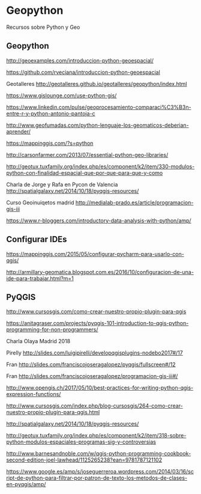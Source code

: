 # Geopython
Recursos sobre Python y Geo

## Geopython

http://geoexamples.com/introduccion-python-geoespacial/

https://github.com/rveciana/introduccion-python-geoespacial

Geotalleres http://geotalleres.github.io/geotalleres/geopython/index.html

https://www.gislounge.com/use-python-gis/

https://www.linkedin.com/pulse/geoprocesamiento-comparaci%C3%B3n-entre-r-y-python-antonio-pantoja-c 

http://www.geofumadas.com/python-lenguaje-los-geomaticos-deberian-aprender/

https://mappinggis.com/?s=python

http://carsonfarmer.com/2013/07/essential-python-geo-libraries/

http://geotux.tuxfamily.org/index.php/es/component/k2/item/330-modulos-python-con-finalidad-espacial-que-por-que-para-que-y-como

Charla de Jorge y Rafa en Pycon de Valencia http://spatialgalaxy.net/2014/10/18/pyqgis-resources/

Curso Geoinuiqetos madrid http://medialab-prado.es/article/programacion-gis-iii 

https://www.r-bloggers.com/introductory-data-analysis-with-python/amp/


## Configurar IDEs

https://mappinggis.com/2015/05/configurar-pycharm-para-usarlo-con-qgis/

http://armillary-geomatica.blogspot.com.es/2016/10/configuracion-de-una-ide-para-trabajar.html?m=1

## PyQGIS

http://www.cursosgis.com/como-crear-nuestro-propio-plugin-para-qgis

https://anitagraser.com/projects/pyqgis-101-introduction-to-qgis-python-programming-for-non-programmers/

Charla Olaya Madrid 2018

Pirelly http://slides.com/luigipirelli/developqgisplugins-nodebo2017#/17

Fran  http://slides.com/franciscojoseragalopez/pyqgis/fullscreen#/12

Fran  http://slides.com/franciscojoseragalopez/programacion-gis-iii#/

http://www.opengis.ch/2017/05/10/best-practices-for-writing-python-qgis-expression-functions/

http://www.cursosgis.com/index.php/blog-cursosgis/264-como-crear-nuestro-propio-plugin-para-qgis.html

http://spatialgalaxy.net/2014/10/18/pyqgis-resources/

http://geotux.tuxfamily.org/index.php/es/component/k2/item/318-sobre-python-modulos-espaciales-programas-sig-y-controversias

http://www.barnesandnoble.com/w/qgis-python-programming-cookbook-second-edition-joel-lawhead/1125265238?ean=9781787121102

https://www.google.es/amp/s/joseguerreroa.wordpress.com/2014/03/16/script-de-python-para-filtrar-por-patron-de-texto-los-metodos-de-clases-en-pyqgis/amp/

